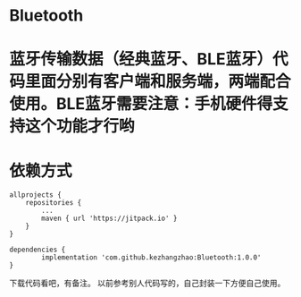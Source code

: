 # Bluetooth
# 蓝牙传输数据（经典蓝牙、BLE蓝牙）代码里面分别有客户端和服务端，两端配合使用。BLE蓝牙需要注意：手机硬件得支持这个功能才行哟
# 依赖方式
	allprojects {
		repositories {
			...
			maven { url 'https://jitpack.io' }
		}
	}
  
	dependencies {
	        implementation 'com.github.kezhangzhao:Bluetooth:1.0.0'
	}

  下载代码看吧，有备注。
  以前参考别人代码写的，自己封装一下方便自己使用。
